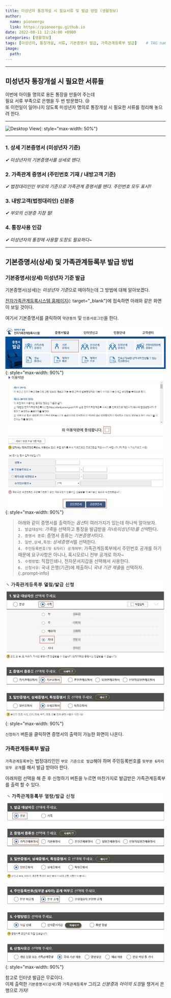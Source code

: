 ```yaml
---
title: 미성년자 통장개설 시 필요서류 및 발급 방법 (생활정보)
author:
  name: pioneergu
  link: https://pioneergu.github.io
date: 2022-08-11 12:24:00 +0900
categories: [생활정보]
tags: [미성년자, 통장개설, 서류, 기본증명서 발급, 가족관계등록부 발급]    # TAG names should always be lowercase
image:
  path: 
---
```


---
## **미성년자 통장개설 시 필요한 서류들**
이번에 아이들 명의로 용돈 통장을 만들어 주는데  
필요 서류 부족으로 은행을 두 번 방문했다. 😢  
또 이런일이 일어나지 않도록 미성년자 명의로 통장개설 시 필요한 서류를 정리해 놓으려 한다.  

---
![Desktop View](https://dsm01pap007files.storage.live.com/y4mC9rD2Sw4cWUX5uHXx1OCmrb2mGVcqTrsSBEYgydsrf8uIttQVEObK9VoqC6eYTqJCRYWGDx8-jJQc6AjzurpwcfOQ3Wi2iHWwq5P-pzUh1Told1jXC29UA_dJ9bF3_gThnuD-1ZNV3XTGaHGOOQcyngOVF1f0SZGwpj5j1jwVrDf1aSUzN_2Oae7tVQ19F9p?width=660&height=583&cropmode=none){: style="max-width: 50%"}

---

### **1. 상세 기본증명서 (미성년자 기준)**  
*✔ 미성년자의 기본증명서를 상세로 뗀다.*
### **2. 가족관계 증명서 (주민번호 기재 / 내방고객 기준)**  
*✔ 법정대리인인 부모의 기준으로 가족관계 증명서를 뗀다. 주민번호 모두 표시!!*
### **3. 내방고객(법정대리인) 신분증**  
*✔ 부모의 신분증 지참 필!*
### **4. 통장사용 인감**  
*✔ 미성년자의 통장에 사용할 도장도 필요하다~*  
  
---
## **기본증명서(상세) 및 가족관계등록부 발급 방법**

### **기본증명서(상세) 미성년자 기준 발급**

기본증명서(상세)는 *미성년자 기준*으로 떼야하는데 그 방법에 대해 알아보겠다.

[전자가족관계등록시스템 홈페이지](https://efamily.scourt.go.kr/index.jsp){: target="_blank"}에 접속하면 아래와 같은 화면이 보일 것이다.

여기서 기본증명서를 클릭하여 `약관동의` 및 `인증서로그인`을 한다. 

![기본증명서발급1](/assets/img/posting/생활정보/기본증명서발급1.jpg){: style="max-width: 90%"}
![기본증명서발급2](/assets/img/posting/생활정보/기본증명서발급2.jpg){: style="max-width: 90%"}

> 아래와 같이 증명서를 출력하는 *옵션*이 여러가지가 있는데 하나씩 알아보자.  
> `1. 발급대상자`: *가족*을 선택하고 통장을 발급받을 *자녀(미성년자)를 선택*한다.  
> `2. 증명서 종류`: 증명서 종류는 *기본증명서*이다.  
> `3. 일반,상세,특정`: *상세증명서*를 선택한다.  
> `4. 주민등록번호(뒷 6자리) 공개여부`: 가족관계등록부에서 주민번호 공개를 하기 때문에 요구사항은 아니나, 혹시모르니 전부 공개로 하자~  
> `5. 수령방법`: 직접인쇄나, 전자문서지갑을 선택해서 사용한다.  
> `6. 신청사유`: 국내 은행(기관)에 제출하니 *국내 기관 제출*을 선택하자.  
{:.prompt-info}

![기본증명서발급3](/assets/img/posting/생활정보/기본증명서발급3.jpg){: style="max-width: 90%"}

`신청하기` 버튼을 클릭하면 증명서의 출력이 가능한 화면이 나온다. 

### **가족관계등록부 발급**

`가족관계등록부`는 법정대리인인 `부모 기준으로 발급`해야 하며 주민등록번호를 `뒷부분 6자리 모두 공개`를 해서 발급 받야아 한다.

아래처럼 선택을 해 준 후 신청하기 버튼을 누르면 마찬가지로 발급받은 가족관계등록부를 출력 할 수 있다.

![기본증명서발급3](/assets/img/posting/생활정보/기본증명서발급4.jpg){: style="max-width: 90%"}

참고로 인터넷 발급은 무료이다.  
이제 출력한 `기본증명서(상세)`와 `가족관계등록부` 그리고 *신분증*과 *아이의 도장*을 챙겨서 은행으로 가자!

